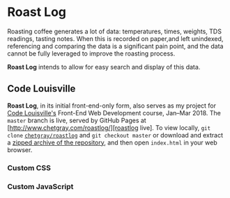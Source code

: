 # Roast Log

Roasting coffee generates a lot of data: temperatures, times, weights,
TDS readings, tasting notes. When this is recorded on paper,and left
unindexed, referencing and comparing the data is a significant pain
point, and the data cannot be fully leveraged to improve the roasting
process.

**Roast Log** intends to allow for easy search and display of this data.

## Code Louisville

**Roast Log**, in its initial front-end-only form, also serves as my
project for [Code Louisville's][Code Louisville] Front-End Web
Development course, Jan–Mar 2018. The `master` branch is live, served by
GitHub Pages at [http://www.chetgray.com/roastlog/][roastlog live].
To view locally, `git clone` [`chetgray/roastlog`][roastlog git] and
`git checkout master` or download and extract a
[zipped archive of the repository][master zip], and then open
`index.html` in your web browser.

### Custom CSS

### Custom JavaScript

[Code Louisville]: https://www.codelouisville.org/
[roastlog live]: http://www.chetgray.com/roastlog/
[roastlog git]: https://github.com/chetgray/roastlog.git
[master zip]: https://github.com/chetgray/roastlog/archive/master.zip
